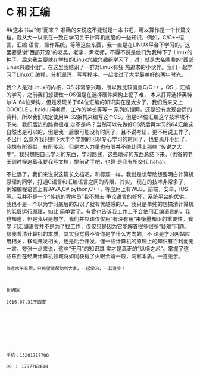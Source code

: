 # C 和 汇编

##这本书从“何”而来？
准确的来说这不能说是一本书吧，可以算作是一个长篇文档。我从大一以来在一致在学习关于计算机底层的一些知识，例如，C/C++语言，汇编
语言，操作系统，等等这些东西，我一直是在LINUX平台下学习的。这里要感谢“西部开源”的老吴，老李，尹老师，不得不说是他们为我种下了
Linux的种子，后来我主要就在学校的Linux兴趣兴趣组学习了，对！就是大名鼎鼎的“西邮Linux兴趣小组”。在这里我结识了一群对Linux有狂
热追求的小伙伴。我们一起学习了LinuxC 编程，分析源码，写写程序。一起度过了大学最美好的两年时光。


我个人是对Linux的内核，OS 非常感兴趣，所以我比较偏重C/C++ ，OS ，汇编的学习，之前我们想要做一OS但是在选择硬件架构上犯了难，
本来打算选择英特尔IA-64位架构，但是发现关于64位汇编的知识实在是太少了，我们后来又上GOOGLE ，baidu,问老师，工作的学长等等一
系列的搜索，还是没有发现合适的资料，所以我们决定使用IA-32架构来编写这个OS，但是64位汇编这个技术攻不下来，我们后边的路也很难
走不是吗？当然可以先做好OS然后再学习的64汇编这自然也是可以的，但是我一后很可能没有时间了，且不说考研，更不用说工作了，不出什
么意外我只剩下大半个学期的可以专心学习的时间了，也要离开小组了，我想有所贡献，有所传承。但是本人力量也有限并不能比得上那些
“传说之大牛”。我只想把自己学习的东西，学习路线，这些琐碎的东西总结下来。(也省的老王到时候追着我要我写文档，提前动手吧，也算
是我有所交代.haha)。


不扯远了，我们来说说这篇长文档吧，和标题一样，我就是想帮助想要明白计算机原理的同学，打通C语言和汇编语言之间的界限，其实，
现在的技术非常多了，例如编程语言上有JAVA,C#,python,C++，等应用上有WEB，前端，安卓，IOS等。我并不是一个“传统的程序员”我不想去
争论语言的好坏，系统平台的优劣。我也不是一个以为学习底层的知识了就有优越感的人。我只是单纯的想搞清计算机的低层运行原理，如此
简单罢了。有曾也告诉我工作上不会使用汇编语言的，我也知道，但是我只是想学，我们并应该仅仅用“有没有用”来衡量知识的重要性。我学
习汇编语言并不是为了找工作，仅仅只是因为它能解答很多很多“疑难”问题。帮我看清计算机的本质，其实我觉得不管你是学什么方向的，不
论是学习网站应用相关，移动开发相关，还是后台开发，懂一些计算机的原理上的知识有百利而无一害。夸张一点来说，这些“无用”的知识其
实才是真正的“纵横之术”。掌握了这些东西在经典计算机领域将如同获得了火眼金睛一般，洞察本质，一览无余。
    
    作者水平有限，只希望能帮助到大家，一起学习，一其进步！
    
  
                                                                                张明瑞
                                                                        2016.07.31于西安 
    
    
    
                                                                  
                                                                  
                                                                  
                                                                  
                                                                  
                                                                                手机：13201717708
                                                                                QQ ： 1797763610
